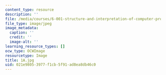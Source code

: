 ```yaml
---
content_type: resource
description: ''
file: /media/courses/6-001-structure-and-interpretation-of-computer-programs-spring-2005/021e98053977f1cb5f91ad8ea8db46c0_1A.jpg
file_type: image/jpeg
image_metadata:
  caption: ''
  credit: ''
  image-alt: ''
learning_resource_types: []
ocw_type: OCWImage
resourcetype: Image
title: 1A.jpg
uid: 021e9805-3977-f1cb-5f91-ad8ea8db46c0
---
```

